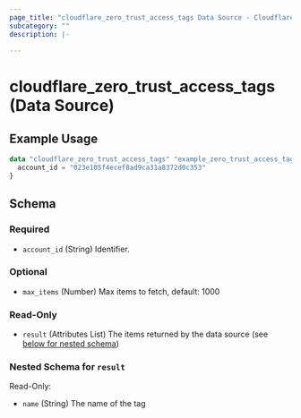 ```yaml
---
page_title: "cloudflare_zero_trust_access_tags Data Source - Cloudflare"
subcategory: ""
description: |-
  
---
```


# cloudflare_zero_trust_access_tags (Data Source)



## Example Usage

```terraform
data "cloudflare_zero_trust_access_tags" "example_zero_trust_access_tags" {
  account_id = "023e105f4ecef8ad9ca31a8372d0c353"
}
```

<!-- schema generated by tfplugindocs -->
## Schema

### Required

- `account_id` (String) Identifier.

### Optional

- `max_items` (Number) Max items to fetch, default: 1000

### Read-Only

- `result` (Attributes List) The items returned by the data source (see [below for nested schema](#nestedatt--result))

<a id="nestedatt--result"></a>
### Nested Schema for `result`

Read-Only:

- `name` (String) The name of the tag


